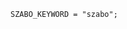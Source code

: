 <!-- This file is generated automatically by infrastructure scripts. Please don't edit by hand. -->

```{ .ebnf .slang-ebnf #SZABO_KEYWORD }
SZABO_KEYWORD = "szabo";
```
